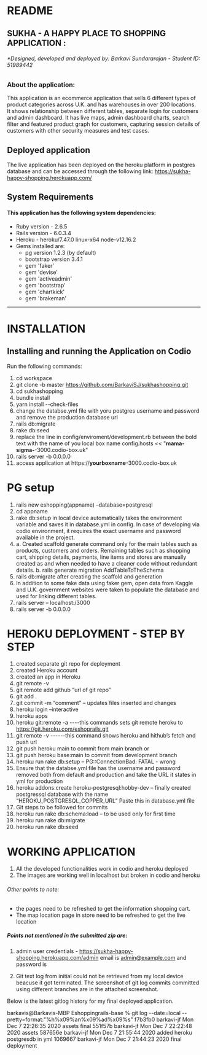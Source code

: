# README
## SUKHA - A HAPPY PLACE TO SHOPPING APPLICATION :
###### *Designed, developed and deployed by: Barkavi Sundararajan - Student ID: 51989442

### About the application:
This application is an ecommerce application that sells 6 different types of product categories across U.K. and has warehouses in over 200 locations. It shows  relationship between different tables, separate login for customers and admin dashboard. It has live maps, admin dashboard charts, search filter and featured product graph for customers, capturing session details of customers with other security measures and test cases.

## Deployed application
The live application has been deployed on the heroku platform in postgres database and can be accessed through the following link: https://sukha-happy-shopping.herokuapp.com/


## System Requirements 
#### This application has the following system dependencies:
* Ruby version  - 2.6.5
* Rails version  - 6.0.3.4
* Heroku - heroku/7.47.0 linux-x64 node-v12.16.2
* Gems installed are:
    - pg version 1.2.3 (by default)
    - bootstrap version 3.4.1
    - gem 'faker'
    - gem 'devise'
    - gem 'activeadmin'
    - gem 'bootstrap'
    - gem 'chartkick'
    - gem 'brakeman'

____

# INSTALLATION 
## Installing and running the Application on Codio
Run the following commands:

1. cd workspace
2. git clone -b master https://github.com/BarkaviSJ/sukhashopping.git 
3. cd sukhashopping
4. bundle install 
5. yarn install --check-files
6. change the databse.yml file with yoru postgres username and password and remove the production database url
6. rails db:migrate
7. rake db:seed
8. replace the line in config/enviroment/development.rb between the bold text with the name of you local box name 
   config.hosts << "**mama-sigma-**-3000.codio-box.uk"
9. rails server -b 0.0.0.0
10. access application at https://**yourboxname**-3000.codio-box.uk
# PG setup 

1.	rails new eshopping(appname) –database=postgresql
2.	cd appname
3.	rake db:setup in local device automatically takes the environment variable and saves it in database.yml in config. In case of developing via codio environment, it requires the exact username and password available in the project.
4.	a. Created scaffold generate command only for the main tables such as products, customers and orders. Remaining tables such as shopping cart, shipping details, payments, line items and stores are manually created as and when needed to have a cleaner code without redundant details.
b. rails generate migration AddTableToTheSchema 
5.	rails db:migrate after creating the scaffold and generation
6.	In addition to some fake data using faker gem, open data from Kaggle and U.K. government websites were taken to populate the database and used for linking different tables. 
7.	rails server – localhost:/3000
8.	rails server -b 0.0.0.0 


# HEROKU DEPLOYMENT - STEP BY STEP

1.	created separate git repo for deployment
2.	created Heroku account 
3.	created an app in Heroku
4.	git remote -v
5.	git remote add github “url of git repo”
6.	git add .
7.	git commit -m “comment” – updates files inserted and changes
8.	heroku login –interactive
9.	heroku apps <displays available apps>
10.	heroku git:remote -a <appname> ----this commands sets git remote heroku to https://git.heroku.com/eshoprails.git
11.	git remote -v ------this command shows heroku and hithub’s fetch and push url
12.	git push heroku main to commit from main branch or 
13.	git push heroku base:main to commit from development branch
14.	heroku run rake db:setup – PG::ConnectionBad: FATAL - wrong
15.	Ensure that the databse.yml file has the username and password removed both from default and production and take the URL it states in yml for production
16.	heroku addons:create heroku-postgresql:hobby-dev – finally created postgressql database with the name “HEROKU_POSTGRESQL_COPPER_URL” Paste this in database.yml file
17.	Git steps to be followed for commits
18.	heroku run rake db:schema:load – to be used only for first time
19.	heroku run rake db:migrate
20.	heroku run rake db:seed


# WORKING APPLICATION
1. All the developed functionalities work in codio and heroku deployed
2. The images are working well in localhost but broken in codio and heroku

###### Other points to note: 
* the pages need to be refreshed to get the information shopping cart.
* The map location page in store need to be refreshed to get the live location

##### Points not mentioned in the submitted zip are:
1. admin user credentials - https://sukha-happy-shopping.herokuapp.com/admin
email is admin@example.com and password is <password>

2. Git text log from initial could not be retrieved from my local device beacuse it got terminated. The screenshot of git log commits committed using different branches are in the attached screenshot.


Below is the latest gitlog history for my final deployed application.

barkavis@Barkavis-MBP Eshoppingrails-base % git log --date=local --pretty=format:"%h%x09%an%x09%ad%x09%s" 
f7b3fb0 barkavi-jf      Mon Dec 7 22:26:35 2020 assets final
551f57b barkavi-jf      Mon Dec 7 22:22:48 2020 assets
587656e barkavi-jf      Mon Dec 7 21:55:44 2020 added heroku postgresdb in yml
1069667 barkavi-jf      Mon Dec 7 21:44:23 2020 final deployment
